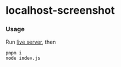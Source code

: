 # localhost-screenshot

### Usage

Run [live server](https://marketplace.visualstudio.com/items?itemName=ritwickdey.LiveServer), then

    pnpm i
    node index.js